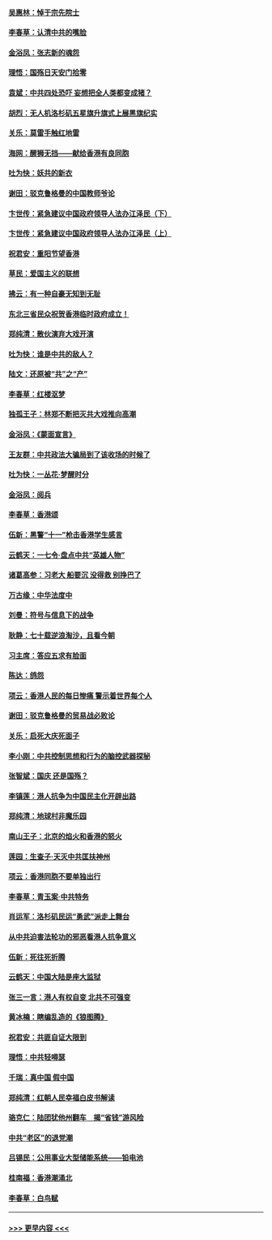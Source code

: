#### [吴惠林：悼于宗先院士](../pages/nsc993/n11580283.md?t=10102022) 
#### [李春草：认清中共的嘴脸](../pages/nsc993/n11579954.md?t=10102022) 
#### [金浴凤：张志新的魂怨](../pages/nsc993/n11579913.md?t=10102022) 
#### [理悟：国殇日天安门拾零](../pages/nsc993/n11579843.md?t=10102022) 
#### [袁斌：中共四处恐吓 妄想把全人类都变成猪？](../pages/nsc993/n11579814.md?t=10102022) 
#### [胡烈：无人机洛杉矶五星旗升旗式上展黑旗纪实](../pages/nsc993/n11579322.md?t=10102022) 
#### [关乐：莫雷手触红地雷](../pages/nsc993/n11577862.md?t=10102022) 
#### [海网：醒狮无挡——献给香港有良同胞](../pages/nsc993/n11577835.md?t=10102022) 
#### [吐为快：妖共的新衣](../pages/nsc993/n11577575.md?t=10102022) 
#### [谢田：驳克鲁格曼的中国教师爷论](../pages/nsc993/n11575034.md?t=10102022) 
#### [卞世传：紧急建议中国政府领导人法办江泽民（下）](../pages/nsc993/n11573390.md?t=10102022) 
#### [卞世传：紧急建议中国政府领导人法办江泽民（上）](../pages/nsc993/n11573208.md?t=10102022) 
#### [祝君安：重阳节望香港](../pages/nsc993/n11573190.md?t=10102022) 
#### [草民：爱国主义的联想](../pages/nsc993/n11572333.md?t=10102022) 
#### [拂云：有一种自豪无知到无耻](../pages/nsc993/n11572006.md?t=10102022) 
#### [东北三省民众祝贺香港临时政府成立！](../pages/nsc993/n11571215.md?t=10102022) 
#### [郑纯清：散伙演弃大戏开演](../pages/nsc993/n11570826.md?t=10102022) 
#### [吐为快：谁是中共的敌人？](../pages/nsc993/n11570817.md?t=10102022) 
#### [陆文：还原被“共”之“产”](../pages/nsc993/n11570798.md?t=10102022) 
#### [李春草：红楼沤梦](../pages/nsc993/n11569673.md?t=10102022) 
#### [独孤王子：林郑不断把灭共大戏推向高潮](../pages/nsc993/n11569381.md?t=10102022) 
#### [金浴凤：《蒙面宣言》](../pages/nsc993/n11569368.md?t=10102022) 
#### [王友群：中共政法大骗局到了该收场的时候了](../pages/nsc993/n11568940.md?t=10102022) 
#### [吐为快：一丛花‧梦醒时分](../pages/nsc993/n11567491.md?t=10102022) 
#### [金浴凤：阅兵](../pages/nsc993/n11567454.md?t=10102022) 
#### [李春草：香港颂](../pages/nsc993/n11567444.md?t=10102022) 
#### [伍新：黑警“十一”枪击香港学生感言](../pages/nsc993/n11567426.md?t=10102022) 
#### [云鹤天：一七令‧盘点中共“英雄人物”](../pages/nsc993/n11567091.md?t=10102022) 
#### [诸葛高参：习老大 船要沉 没得救 别挣巴了](../pages/nsc993/n11566976.md?t=10102022) 
#### [万古缘：中华法度中](../pages/nsc993/n11566726.md?t=10102022) 
#### [刘曼：符号与信息下的战争](../pages/nsc993/n11564655.md?t=10102022) 
#### [耿静：七十载逆浪淘沙，且看今朝](../pages/nsc993/n11564520.md?t=10102022) 
#### [习主席：答应五求有脸面](../pages/nsc993/n11563953.md?t=10102022) 
#### [陈达：鸽怨](../pages/nsc993/n11561879.md?t=10102022) 
#### [项云：香港人民的每日惨痛  警示着世界每个人](../pages/nsc993/n11559273.md?t=10102022) 
#### [谢田：驳克鲁格曼的贸易战必败论](../pages/nsc993/n11555840.md?t=10102022) 
#### [关乐：启死大庆死面子](../pages/nsc993/n11556823.md?t=10102022) 
#### [李小刚：中共控制思想和行为的脑控武器探秘](../pages/nsc993/n11556776.md?t=10102022) 
#### [张智斌：国庆  还是国殇？](../pages/nsc993/n11556617.md?t=10102022) 
#### [李镇莲：港人抗争为中国民主化开辟出路](../pages/nsc993/n11556570.md?t=10102022) 
#### [郑纯清：地球村非魔乐园](../pages/nsc993/n11555415.md?t=10102022) 
#### [南山王子：北京的焰火和香港的怒火](../pages/nsc993/n11555318.md?t=10102022) 
#### [莲园：生查子·天灭中共匡扶神州](../pages/nsc993/n11555302.md?t=10102022) 
#### [项云：香港同胞不要单独出行](../pages/nsc993/n11555276.md?t=10102022) 
#### [李春草：青玉案‧中共特务](../pages/nsc993/n11552356.md?t=10102022) 
#### [肖运军：洛杉矶民运“勇武”派走上舞台](../pages/nsc993/n11551595.md?t=10102022) 
#### [从中共迫害法轮功的邪恶看港人抗争意义](../pages/nsc993/n11540858.md?t=10102022) 
#### [伍新：死往死折腾](../pages/nsc993/n11550174.md?t=10102022) 
#### [云鹤天：中国大陆是座大监狱](../pages/nsc993/n11550155.md?t=10102022) 
#### [张三一言：港人有权自变 北共不可强变](../pages/nsc993/n11550132.md?t=10102022) 
#### [黄冰楠：瞎编乱造的《狼图腾》](../pages/nsc993/n11550082.md?t=10102022) 
#### [祝君安：共匪自证大限到](../pages/nsc993/n11550041.md?t=10102022) 
#### [理悟：中共轻嘚瑟](../pages/nsc993/n11547978.md?t=10102022) 
#### [千瑞：真中国 假中国](../pages/nsc993/n11547865.md?t=10102022) 
#### [郑纯清：红朝人民幸福白皮书解读](../pages/nsc993/n11547499.md?t=10102022) 
#### [骆克仁：陆团犹他州翻车　揭“省钱”游风险](../pages/nsc993/n11546977.md?t=10102022) 
#### [中共“老区”的退党潮](../pages/nsc993/n11545995.md?t=10102022) 
#### [吕锡民：公用事业大型储能系统——铅电池](../pages/nsc993/n11545701.md?t=10102022) 
#### [桂南福：香港潮涌北](../pages/nsc993/n11545682.md?t=10102022) 
#### [李春草：白鸟赋](../pages/nsc993/n11545663.md?t=10102022) 

----
#### [ >>> 更早内容 <<< ](../indexes/nsc993-earlier.md)
